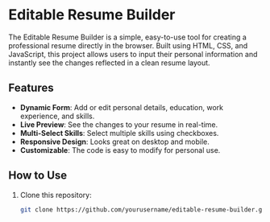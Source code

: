 # Editable Resume Builder

The Editable Resume Builder is a simple, easy-to-use tool for creating a professional resume directly in the browser. Built using HTML, CSS, and JavaScript, this project allows users to input their personal information and instantly see the changes reflected in a clean resume layout.

## Features

- **Dynamic Form**: Add or edit personal details, education, work experience, and skills.
- **Live Preview**: See the changes to your resume in real-time.
- **Multi-Select Skills**: Select multiple skills using checkboxes.
- **Responsive Design**: Looks great on desktop and mobile.
- **Customizable**: The code is easy to modify for personal use.

## How to Use

1. Clone this repository:
   ```bash
   git clone https://github.com/yourusername/editable-resume-builder.git
